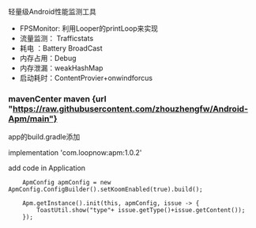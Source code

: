 
轻量级Android性能监测工具

* FPSMonitor:  利用Looper的printLoop来实现
* 流量监测： Trafficstats
* 耗电 ：Battery BroadCast 
* 内存占用：Debug
* 内存泄漏：weakHashMap
* 启动耗时：ContentProvier+onwindforcus



### mavenCenter  maven {url "https://raw.githubusercontent.com/zhouzhengfw/Android-Apm/main"}

app的build.gradle添加

implementation 'com.loopnow:apm:1.0.2'
 

 add code in Application


        ApmConfig apmConfig = new ApmConfig.ConfigBuilder().setKoomEnabled(true).build();

        Apm.getInstance().init(this, apmConfig, issue -> {
            ToastUtil.show("type"+ issue.getType()+issue.getContent());
        });
	    
	
